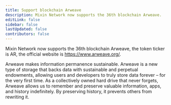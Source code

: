 ```yaml
---
title: Support blockchain Arweave
description: Mixin Network now supports the 36th blockchain Arweave.
editLink: false
sidebar: false
lastUpdated: false
contributors: false
---
```


Mixin Network now supports the 36th blockchain Arweave, the token ticker is AR, the official website is https://www.arweave.org/.

Arweave makes information permanence sustainable. Arweave is a new type of storage that backs data with sustainable and perpetual endowments, allowing users and developers to truly store data forever – for the very first time. As a collectively owned hard drive that never forgets, Arweave allows us to remember and preserve valuable information, apps, and history indefinitely. By preserving history, it prevents others from rewriting it.